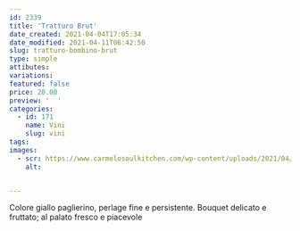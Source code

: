 ```yaml
---
id: 2339
title: 'Tratturo Brut'
date_created: 2021-04-04T17:05:34
date_modified: 2021-04-11T06:42:50
slug: tratturo-bombino-brut
type: simple
attibutes: 
variations:
featured: false
price: 20.00
preview: '  '
categories: 
  - id: 171
    name: Vini
    slug: vini
tags: 
images: 
  - scr: https://www.carmelosoulkitchen.com/wp-content/uploads/2021/04/Tratturo-Brut.png
    alt: 


---
```


<p>Colore giallo paglierino, perlage fine e persistente. Bouquet delicato e fruttato; al palato fresco e piacevole</p>


